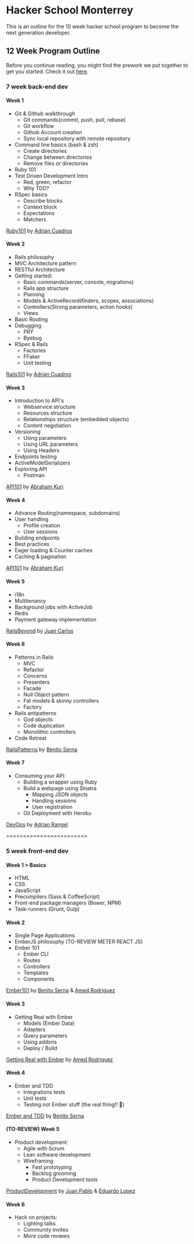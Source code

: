 # Hacker School Monterrey

This is an outline for the 10 week hacker school program to become the next generation developer.

## 12 Week Program Outline

Before you continue reading, you might find the prework we put together to get you started. Check it out [here](http://hackerschoolmty.github.io/prework/).

### 7 week back-end dev


#### Week 1

* Git & Github walkthrough
 	* Git commands(commit, push, pull, rebase)
	* Git workflow
	* Github Account creation
	* Sync local repository with remote repository
* Command line basics (bash & zsh)
	* Create directories
	* Change between directories
	* Remove files or directories
* Ruby 101
* Test Driven Development Intro
	* Red, green, refactor
	* Why TDD?
* RSpec basics
	* Describe blocks
	* Context block 
	* Expectations
	* Matchers

[Ruby101](https://github.com/hackerschoolmty/rbjs101) by [Adrian Cuadros](https://github.com/adriancuadros)

#### Week 2

* Rails philosophy
* MVC Architecture pattern
* RESTful Architecture
* Getting started:
	* Basic commands(server, console, migrations)
	* Rails app structure
	* Planning
	* Models & ActiveRecord(finders, scopes, associations)
	* Controllers(Strong parameters, action hooks)
	* Views
* Basic Routing
* Debugging
	* PRY
	* Byebug
* RSpec & Rails
	* Factories	 
	* FFaker
	* Unit testing


[Rails101](https://github.com/hackerschoolmty/rbjs101) by [Adrian Cuadros](https://github.com/adriancuadros)

#### Week 3

* Introduction to API's
	* Webservice structure
	* Resources structure
	* Relationships structure (embedded objects) 
	* Content negotiation
* Versioning
	* Using parameters
	* Using URL parameters
	* Using Headers
* Endpoints testing
* ActiveModelSerializers
* Exploring API
	* Postman	

[API101](https://github.com/hackerschoolmty/api101) by [Abraham Kuri](https://github.com/kurenn)


#### Week 4

* Advance Routing(namespace, subdomains)
* User handling
	* Profile creation
	* User sessions
* Building endpoints
* Best practices
* Eager loading & Counter caches
* Caching & pagination

[API101](https://github.com/hackerschoolmty/api101) by [Abraham Kuri](https://github.com/kurenn)

#### Week 5

* i18n
* Multitenancy
* Background jobs with ActiveJob
* Redis
* Payment gateway implementation

[RailsBeyond]() by [Juan Carlos](https://github.com/zenbakiak)

#### Week 6

* Patterns in Rails
	* MVC
	* Refactor
	* Concerns
	* Presenters
	* Facade
	* Null Object pattern
	* Fat models & skinny controllers
	* Factory
* Rails antipatterns
	* God objects
	* Code duplication
	* Monolithic controllers
* Code Retreat

[RailsPatterns]() by [Benito Serna]()


#### Week 7

* Consuming your API:
	* Building a wrapper using Ruby
	* Build a webpage using Sinatra
	 	* Mapping JSON objects
		* Handling sessions
		* User registration
	* Git Deployment with Heroku


[DevOps](https://github.com/hackerschoolmty/devops) by [Adrian Rangel](https://github.com/acrogenesis)

========================

### 5 week front-end dev

#### Week 1 > Basics

* HTML
* CSS
* JavaScript
* Precompilers (Sass & CoffeeScript)
* Front-end package managers (Bower, NPM)
* Task-runners (Grunt, Gulp)

#### Week 2

* Single Page Applications
* EmberJS philosophy (TO-REVIEW METER REACT JS)
* Ember 101
	* Ember CLI
	* Routes
	* Controllers
	* Templates
	* Components

[Ember101]() by [Benito Serna](https://github.com/bhserna) & [Amed Rodriguez](https://github.com/amedrz)

#### Week 3

* Getting Real with Ember
	* Models (Ember Data)
 	* Adapters
	* Query parameters
	* Using addons
	* Deploy / Build

[Getting Real with Ember]() by [Amed Rodriguez](https://github.com/amedrz)

#### Week 4

* Ember and TDD
	* Integrations tests
	* Unit tests
	* Testing not Ember stuff (the real thing!! :beers:)

[Ember and TDD]() by [Benito Serna](https://github.com/bhserna)


#### (TO-REVIEW) Week 5

* Product development:
	* Agile with Scrum 
  * Lean software development 
  * Wireframing
	* Fast prototyping
	* Backlog grooming
	* Product Development tools

[ProductDevelopment]() by [Juan Pablo](https://github.com/juanpabloe) & [Eduardo Lopez](https://github.com/edolopez)

#### Week 6

* Hack on projects:
	* Lighting talks
	* Community invites
	* More code reviews
